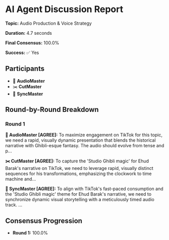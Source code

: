 # AI Agent Discussion Report

**Topic:** Audio Production & Voice Strategy

**Duration:** 4.7 seconds

**Final Consensus:** 100.0%

**Success:** ✅ Yes

## Participants

- 🎵 **AudioMaster**
- ✂️ **CutMaster**
- 🎯 **SyncMaster**

## Round-by-Round Breakdown

### Round 1

**🎵 AudioMaster [AGREE]:** To maximize engagement on TikTok for this topic, we need a rapid, visually dynamic presentation that blends the historical narrative with Ghibli-esque fantasy. The audio should evolve from tense and p...

**✂️ CutMaster [AGREE]:** To capture the 'Studio Ghibli magic' for Ehud Barak's narrative on TikTok, we need to leverage rapid, visually distinct sequences for his transformations, emphasizing the clockwork to time machine and...

**🎯 SyncMaster [AGREE]:** To align with TikTok's fast-paced consumption and the 'Studio Ghibli magic' theme for Ehud Barak's narrative, we need to synchronize dynamic visual storytelling with a meticulously timed audio track. ...

## Consensus Progression

- **Round 1:** 100.0%

